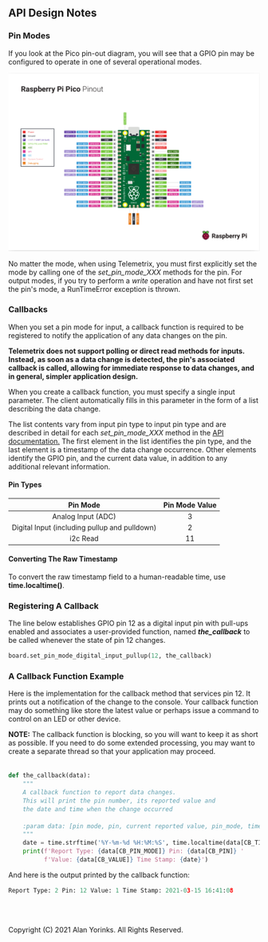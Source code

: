 ## API Design Notes

### Pin Modes

If you look at the Pico pin-out diagram, you will see that a GPIO pin may be 
configured to operate in one of several operational modes. 

![](./images/pinout.png)

No matter the mode, when using Telemetrix, you must first explicitly set the mode 
by calling one of the _set_pin_mode_XXX_ methods for the pin. For output modes, if you try 
to perform a _write_ operation and have not first set the pin's mode, a RunTimeError 
exception is thrown.

### Callbacks

When you set a pin mode for input, a callback function is required to be registered to 
notify 
the application of any data changes on the pin.  

**Telemetrix does not support polling or direct 
read methods for inputs. Instead, as soon as a data change is detected, 
the pin's associated callback is called, allowing for immediate response to data 
changes, and in general, simpler application design.**

When you create a callback function, you must specify a single input
parameter. The client automatically fills in this parameter in the form of a list
describing the data change.

The list contents vary from input pin type to input pin type and 
are described in detail for each _set_pin_mode_XXX_ method in the
[API documentation.](http://htmlpreview.github.io/?https://github.com/MrYsLab/telemetrix-rpi-pico/blob/master/html/telemetrix_rpi_pico/index.html) 
The first element in the list identifies the pin type, and the last element
is a timestamp of the data change occurrence. Other elements identify the GPIO pin, 
and the current data value, in addition to any additional relevant information.

#### Pin Types

|                    Pin Mode                   | Pin Mode Value |
|:---------------------------------------------:|:--------------:|
|               Analog Input (ADC)              |        3       |
| Digital Input (including pullup and pulldown) |        2       |
|                    i2c Read                   |       11       |

#### Converting The Raw Timestamp

To convert the raw timestamp field to a human-readable time, use **time.localtime()**.

### Registering A Callback
The line below establishes GPIO pin 12 as a digital input pin with pull-ups enabled and
associates a user-provided function, named **_the_callback_** to be called whenever 
the state of pin 12 changes.

```python
board.set_pin_mode_digital_input_pullup(12, the_callback)
```

### A Callback Function Example

Here is the implementation for the callback method that services pin 12. 
It prints out a notification of the change to the console. Your callback function may do 
something like store the latest value or perhaps issue a command to control on an LED 
or other device. 

**NOTE:** The callback function is blocking, so you will want to keep it as short as 
possible. If you need to do some extended processing, you may want to create a 
separate thread so that your application may proceed.

```python

def the_callback(data):
    """
    A callback function to report data changes.
    This will print the pin number, its reported value and
    the date and time when the change occurred

    :param data: [pin mode, pin, current reported value, pin_mode, timestamp]
    """
    date = time.strftime('%Y-%m-%d %H:%M:%S', time.localtime(data[CB_TIME]))
    print(f'Report Type: {data[CB_PIN_MODE]} Pin: {data[CB_PIN]} '
          f'Value: {data[CB_VALUE]} Time Stamp: {date}')

```

And here is the output printed by the callback function:
```python
Report Type: 2 Pin: 12 Value: 1 Time Stamp: 2021-03-15 16:41:08
```

<br>
<br>

Copyright (C) 2021 Alan Yorinks. All Rights Reserved.